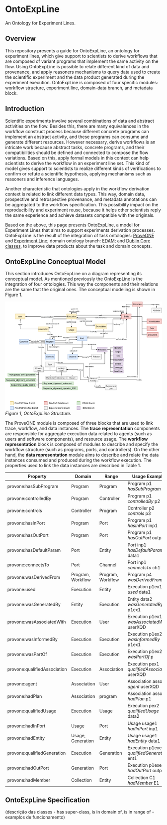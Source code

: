 # OntoExpLine
An Ontology for Experiment Lines.

## Overview

This repository presents a guide for OntoExpLine, an ontology for experiment lines, which give support to scientists to derive workflows that are composed of variant programs that implement the same activity on the flow.
Using OntoExpLine is possible to relate different kind of data and provenance, and apply reasoners mechanisms to query data used to create the scientific experiment and the data product generated during the experiment execution. OntoExpLine is composed of four specific modules: workflow structure, experiment line, domain-data branch, and metadata block.


## Introduction

Scientific experiments involve several combinations of data and abstract activities on the flow. Besides this, there are many equivalences in the workflow construct process because different concrete programs can implement an abstract activity, and these programs can consume and generate different resources. However necessary, derive workflows is an intricate work because abstract tasks, concrete programs, and their compatibilities should be defined and connected to compose the flow variations. Based on this, apply formal models in this context can help scientists to derive the workflow in an experiment line set. This kind of model gives support to scientists to realize different kinds of verifications to confirm or refute a scientific hypothesis, applying mechanisms such as reasoners and inference languages. 

Another characteristic that ontologies apply in the workflow derivation context is related to link different data types.  This way, domain data, prospective and retrospective provenance, and metadata annotations can be aggregated to the workflow specification. This possibility impact on the reproducibility and experiment reuse, because it helps other scientists reply the same experience and achieve datasets compatible with the originals.

Based on the above, this page presents OntoExpLine, a model for Experiment Lines that aims to support experiments derivation processes.  OntoExpLine is the result of the integration of task ontologies: [ProveONE][1] and [Experiment Line][2]; domain ontology branch: [EDAM][3]; and [Dublin Core classes][4], to improve data products about the task and domain concepts.

## OntoExpLine Conceptual Model 

This section introduces OntoExpLine on a diagram representing its conceptual model. As mentioned previously the OntoExpLine is the integration of four ontologies. This way the components and their relations are the same that the original ones. The conceptual modeling is shown in Figure 1. 

![OntoExpLine structure](https://github.com/UFFeScience/OntoExpLine/blob/master/img/ontoexpline.png)*Figure 1, OntoExpLine Structure.*

The ProveONE module is composed of three blocks that are used to link trace, workflow, and data instances.  The __trace representation__ components are responsible for aggregate execution data related to agents (such as users and software components), and resource usage. The __workflow representation__ block is composed of modules to describe and specify the workflow structure (such as programs, ports, and controllers).  On the other hand, the __data representation__ module aims to describe and relate the data instances consumed and produced during the workflow execution. The properties used to link the data instances are described in Table 1.

| Property | Domain | Range | Usage Example|
|---|---|---|---|
| provone:hasSubProgram | Program | Program |Program p1 *hasSubProgram* p3|
| provone:controlledBy | Program | Controller | Program p1 *controlledBy* p2|
| provone:controls | Controller | Program | Controller p2 *controls* p3|
| provone:hasInPort	 | Program |  Port |  Program p1 *hasInPort* inp1 | 
| provone:hasOutPort |  Program |  Port |   Program p1 *hasOutPort* outp1| 
| provone:hasDefaultParam |  Port |  Entity |  Port inp1 *hasDefaultParam* data1 | 
| provone:connectsTo |  Port |  Channel |  Port inp1 *connectsTo* ch1 | 
| provone:wasDerivedFrom |  Program, Workflow |  Program, Workflow |  Program p4 *wasDerivedFrom* p1 | 
| provone:used |  Execution |  Entity |  Execution p1ex1 *used* data1 | 
| provone:wasGeneratedBy |  Entity |  Execution |  Entity data2 *wasGeneratedBy* p1ex1| 
| provone:wasAssociatedWith |  Execution |  User |  Execution p1ex1 *wasAssociatedWith* userXQD| 
| provone:wasInformedBy |  Execution |  Execution |  Execution p1ex2 *wasInformedBy* p1ex1 | 
| provone:wasPartOf |  Execution |  Execution |  Execution p1ex2 *wasPartOf* p| 
| provone:qualifiedAssociation |  Execution |  Association |  Execution pex1 *qualifiedAssociation* userXQD | 
| provone:agent |  Association |  User |   Association assoc1 *agent* userXQD| 
| provone:hadPlan |  Association |  program |  Association assoc1 *hadPlan* p1| 
| provone:qualifiedUsage |  Execution |  Usage |  Execution pex2 *qualifiedUsage* data2 | 
| provone:hadInPort |  Usage |  Port |  Usage usage1 *hadInPort* inp1 | 
| provone:hadEntity |  Usage, Generation |  Entity |   Usage usage1 *hadEntity* data1| 
| provone:qualifiedGeneration |  Execution | Generation |  Execution p1exe1 *qualifiedGeneration* ent1| 
| provone:hadOutPort |  Generation |  Port |   Execution p1exe1 *hadOutPort* outp1| 
| provone:hadMember |  Collection |  Entity |  Collection C1 *hadMember* E1 | 

## OntoExpLine Specification
(descrição das classes - has super-class, is in domain of, is in range of - examplos de funcionamento)



[1]:http://jenkins-1.dataone.org/jenkins/view/Documentation%20Projects/job/ProvONE-Documentation-trunk/ws/provenance/ProvONE/v1/provone.html

[2]:https://link.springer.com/chapter/10.1007/978-3-642-02279-1_20

[3]:http://edamontology.org/page

[4]:https://dublincore.org/
